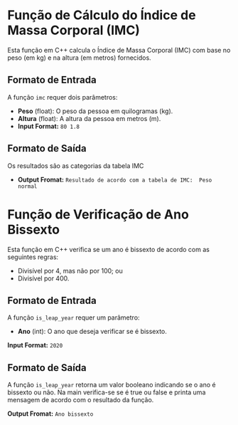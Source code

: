 # Função de Cálculo do Índice de Massa Corporal (IMC)

Esta função em C++ calcula o Índice de Massa Corporal (IMC) com base no peso (em kg) e na altura (em metros) fornecidos.

## Formato de Entrada

A função `imc` requer dois parâmetros:
- **Peso** (float): O peso da pessoa em quilogramas (kg).
- **Altura** (float): A altura da pessoa em metros (m).
- **Input Format:**
   `80 1.8`

## Formato de Saída

Os resultados são as categorias da tabela IMC
- **Output Fromat:**
    `Resultado de acordo com a tabela de IMC: 
    Peso normal`

# Função de Verificação de Ano Bissexto

Esta função em C++ verifica se um ano é bissexto de acordo com as seguintes regras:
- Divisível por 4, mas não por 100; ou
- Divisível por 400.

## Formato de Entrada

A função `is_leap_year` requer um parâmetro:
- **Ano** (int): O ano que deseja verificar se é bissexto.

**Input Format:**
`2020`

## Formato de Saída

A função `is_leap_year` retorna um valor booleano indicando se o ano é bissexto ou não.
Na main verifica-se se é true ou false e printa uma mensagem de acordo com o resultado da função.

**Output Fromat:**
`Ano bissexto`
